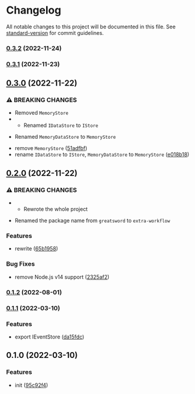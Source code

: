 # Changelog

All notable changes to this project will be documented in this file. See [standard-version](https://github.com/conventional-changelog/standard-version) for commit guidelines.

### [0.3.2](https://github.com/BlackGlory/extra-workflow/compare/v0.3.1...v0.3.2) (2022-11-24)

### [0.3.1](https://github.com/BlackGlory/extra-workflow/compare/v0.3.0...v0.3.1) (2022-11-23)

## [0.3.0](https://github.com/BlackGlory/extra-workflow/compare/v0.2.0...v0.3.0) (2022-11-22)


### ⚠ BREAKING CHANGES

* Removed `MemoryStore`
* - Renamed `IDataStore` to `IStore`
- Renamed `MemoryDataStore` to `MemoryStore`

* remove `MemoryStore` ([51adfbf](https://github.com/BlackGlory/extra-workflow/commit/51adfbf942bbe58b6876db0b2f066f8352fb3d5a))
* rename `IDataStore` to `IStore`, `MemoryDataStore` to `MemoryStore` ([e018b18](https://github.com/BlackGlory/extra-workflow/commit/e018b18bd7b6eee8b8e806f3e616367151457225))

## [0.2.0](https://github.com/BlackGlory/extra-workflow/compare/v0.1.2...v0.2.0) (2022-11-22)


### ⚠ BREAKING CHANGES

* - Rewrote the whole project
- Renamed the package name from `greatsword` to `extra-workflow`

### Features

* rewrite ([65b1958](https://github.com/BlackGlory/extra-workflow/commit/65b1958a8de15c431ca06e969a35e59f34b573be))


### Bug Fixes

* remove Node.js v14 support ([2325af2](https://github.com/BlackGlory/extra-workflow/commit/2325af2cb5fd4e46c7d59f71ded7468c2e6e0305))

### [0.1.2](https://github.com/BlackGlory/greatsword/compare/v0.1.1...v0.1.2) (2022-08-01)

### [0.1.1](https://github.com/BlackGlory/greatsword/compare/v0.1.0...v0.1.1) (2022-03-10)


### Features

* export IEventStore ([da15fdc](https://github.com/BlackGlory/greatsword/commit/da15fdcddf114e826399c2a190cdd81d43109ec9))

## 0.1.0 (2022-03-10)


### Features

* init ([95c92f4](https://github.com/BlackGlory/greatsword/commit/95c92f4085689116a23e765dd6eedc90727625a4))
